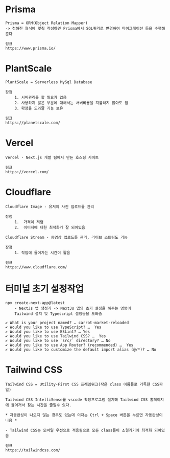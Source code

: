 # Prisma
    Prisma = ORM(Object Relation Mapper)
    -> 정해진 형식에 맞춰 작성하면 Prisma에서 SQL쿼리로 변경하여 마이그레이션 등을 수행해준다

    링크
    https://www.prisma.io/

# PlantScale
    PlantScale = Serverless MySql Database

    장점
        1. 서버관리를 할 필요가 없음
        2. 사용하지 않은 부분에 대해서는 서버비용을 지불하지 않아도 됨
        3. 확장을 도와줄 기능 보유

    링크
    https://planetscale.com/

# Vercel
    Vercel - Next.js 개발 팀에서 만든 호스팅 사이트

    링크
    https://vercel.com/

# Cloudflare
    Cloudflare Image - 유저의 사진 업로드를 관리

    장점
        1.  가격이 저렴
        2.  이미지에 대한 최적화가 잘 되어있음

    Cloudflare Stream - 동영상 업로드를 관리, 라이브 스트림도 가능 

    장점
        1. 작업에 들어가는 시간이 짧음

    링크
    https://www.cloudflare.com/

# 터미널 초기 설정작업
    npx create-next-app@latest
        - NextJs 앱 생성기 -> NextJs 앱의 초기 설정을 해주는 명령어
        Tailwind 설치 및 Typescript 설정등을 도와줌

    ✔ What is your project named? … carrot-market-reloaded
    ✔ Would you like to use TypeScript? …  Yes
    ✔ Would you like to use ESLint? … Yes
    ✔ Would you like to use Tailwind CSS? …  Yes
    ✔ Would you like to use `src/` directory? … No 
    ✔ Would you like to use App Router? (recommended) …  Yes
    ✔ Would you like to customize the default import alias (@/*)? … No 
   

# Tailwind CSS
    Tailwind CSS = Utility-First CSS 프레임워크(작은 class 이름들로 가득한 CSS파일)

    Tailwind CSS IntelliSense를 vscode 확장프로그램 설치해 Tailwind CSS 홈페이지에 들어거서 찾는 시간을 줄일수 있다.
    
    * 자동완성이 나오지 않는 경우도 있는데 이때는 Ctrl + Space 버튼을 누르면 자동완성이 나옴 *

    - Tailwind CSS는 모바일 우선으로 적용됨으로 모든 class들이 소형기기에 최적화 되어있음

    링크
    https://tailwindcss.com/
